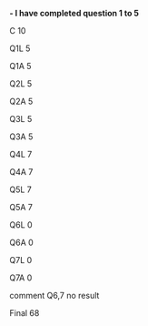 <strong>- I have completed question 1 to 5</strong> <br>

C 10

Q1L 5

Q1A 5

Q2L 5

Q2A 5

Q3L 5

Q3A 5

Q4L 7

Q4A 7

Q5L 7

Q5A 7

Q6L 0

Q6A 0

Q7L 0

Q7A 0

comment Q6,7 no result

Final 68
